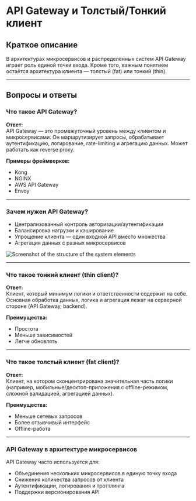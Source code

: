 # API Gateway и Толстый/Тонкий клиент

## Краткое описание

В архитектурах микросервисов и распределённых систем API Gateway играет роль единой точки входа. Кроме того, важным понятием остаётся архитектура клиента — толстый (fat) или тонкий (thin).

---

## Вопросы и ответы

### Что такое API Gateway?

**Ответ:**  
API Gateway — это промежуточный уровень между клиентом и микросервисами. Он маршрутизирует запросы, обрабатывает аутентификацию, логирование, rate-limiting и агрегацию данных. Может работать как reverse proxy.

**Примеры фреймворков:**  
- Kong  
- NGINX  
- AWS API Gateway  
- Envoy

---

### Зачем нужен API Gateway?

- Централизованный контроль авторизации/аутентификации
- Балансировка нагрузки и кэширование
- Упрощение клиента — один входной API вместо множества
- Агрегация данных с разных микросервисов

![Screenshot of the structure of the system elements](content/SystemDesign/networking_and_apis/apt_getway.jpg)

---

### Что такое тонкий клиент (thin client)?

**Ответ:**  
Клиент, который минимум логики и ответственности содержит на себе. Основная обработка данных, логика и агрегация лежат на серверной стороне (API Gateway, backend).

**Преимущества:**
- Простота
- Меньше зависимостей
- Легче обновлять

---

### Что такое толстый клиент (fat client)?

**Ответ:**  
Клиент, на котором сконцентрирована значительная часть логики (например, мобильные/десктоп-приложения с offline-режимом, сложной валидацией, агрегацией данных).

**Преимущества:**
- Меньше сетевых запросов
- Более отзывчивый интерфейс
- Offline-работа

---

### API Gateway в архитектуре микросервисов

API Gateway часто используется для:

- Объединения нескольких микросервисов в единую точку входа
- Снижения количества запросов от клиента
- Аутентификации, логирования и троттлинга
- Поддержки версионирования API

